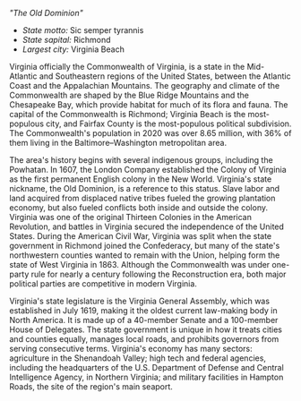 *"The Old Dominion"*

- *State motto:* Sic semper tyrannis<br>
- *State sapital:* Richmond<br>
- *Largest city:* Virginia Beach

Virginia officially the Commonwealth of Virginia, is a state in the Mid-Atlantic and Southeastern regions of the United States, between the Atlantic Coast and the Appalachian Mountains. The geography and climate of the Commonwealth are shaped by the Blue Ridge Mountains and the Chesapeake Bay, which provide habitat for much of its flora and fauna. The capital of the Commonwealth is Richmond; Virginia Beach is the most-populous city, and Fairfax County is the most-populous political subdivision. The Commonwealth's population in 2020 was over 8.65 million, with 36% of them living in the Baltimore–Washington metropolitan area.

The area's history begins with several indigenous groups, including the Powhatan. In 1607, the London Company established the Colony of Virginia as the first permanent English colony in the New World. Virginia's state nickname, the Old Dominion, is a reference to this status. Slave labor and land acquired from displaced native tribes fueled the growing plantation economy, but also fueled conflicts both inside and outside the colony. Virginia was one of the original Thirteen Colonies in the American Revolution, and battles in Virginia secured the independence of the United States. During the American Civil War, Virginia was split when the state government in Richmond joined the Confederacy, but many of the state's northwestern counties wanted to remain with the Union, helping form the state of West Virginia in 1863. Although the Commonwealth was under one-party rule for nearly a century following the Reconstruction era, both major political parties are competitive in modern Virginia.

Virginia's state legislature is the Virginia General Assembly, which was established in July 1619, making it the oldest current law-making body in North America. It is made up of a 40-member Senate and a 100-member House of Delegates. The state government is unique in how it treats cities and counties equally, manages local roads, and prohibits governors from serving consecutive terms. Virginia's economy has many sectors: agriculture in the Shenandoah Valley; high tech and federal agencies, including the headquarters of the U.S. Department of Defense and Central Intelligence Agency, in Northern Virginia; and military facilities in Hampton Roads, the site of the region's main seaport.